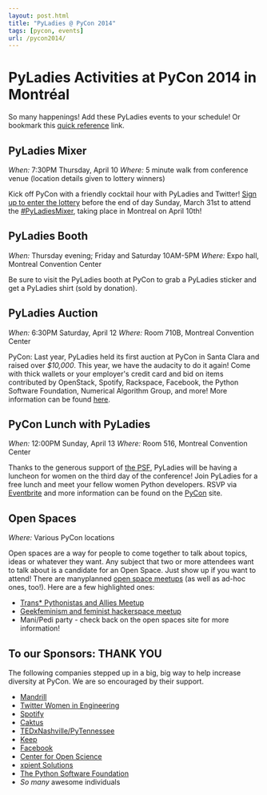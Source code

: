 ```yaml
---
layout: post.html
title: "PyLadies @ PyCon 2014"
tags: [pycon, events]
url: /pycon2014/
---
```


PyLadies Activities at PyCon 2014 in Montréal
=============================================
So many happenings! Add these PyLadies events to your schedule! Or bookmark this [quick reference][quickref] link.


PyLadies Mixer
--------------
*When:* 7:30PM Thursday, April 10
*Where:* 5 minute walk from conference venue (location details given to lottery winners)

Kick off PyCon with a friendly cocktail hour with PyLadies and Twitter!  [Sign up to enter the lottery][mixer] before the end of day Sunday, March 31st to attend the [#PyLadiesMixer][PyLadiesMixerhashtag], taking place in Montreal on April 10th!


PyLadies Booth
-------------------------
*When:* Thursday evening; Friday and Saturday 10AM-5PM
*Where:* Expo hall, Montreal Convention Center

Be sure to visit the PyLadies booth at PyCon to grab a PyLadies sticker and get a PyLadies shirt (sold by donation).


PyLadies Auction
----------------
*When:* 6:30PM Saturday, April 12
*Where:* Room 710B, Montreal Convention Center

PyCon: Last year, PyLadies held its first auction at PyCon in Santa Clara and raised over _$10,000_.  This year, we have the audacity to do it again!  Come with thick wallets or your employer's credit card and bid on items contributed by OpenStack, Spotify, Rackspace, Facebook, the Python Software Foundation, Numerical Algorithm Group, and more!  More information can be found [here][auction].


PyCon Lunch with PyLadies
-------------------------
*When:* 12:00PM Sunday, April 13
*Where:* Room 516, Montreal Convention Center

Thanks to the generous support of [the PSF][PSF], PyLadies will be having a luncheon for women on the third day of the conference! Join PyLadies for a free lunch and meet your fellow women Python developers.  RSVP via [Eventbrite][luncheon] and more information can be found on the [PyCon] site.


Open Spaces
-----------
*Where:* Various PyCon locations

Open spaces are a way for people to come together to talk about topics, ideas or whatever they want. Any subject that two or more attendees want to talk about is a candidate for an Open Space.  Just show up if you want to attend!   There are manyplanned [open space meetups][openspace] (as well as ad-hoc ones, too!).  Here are a few highlighted ones:

* [Trans* Pythonistas and Allies Meetup][trans]
* [Geekfeminism and feminist hackerspace meetup][geekfeminism]
* Mani/Pedi party - check back on the open spaces site for more information!


To our Sponsors: THANK YOU
--------------------------

The following companies stepped up in a big, big way to help increase diversity at PyCon. We are so encouraged by their support.

* [Mandrill](http://mandrill.com/)
* [Twitter Women in Engineering](http://twitter.com/womeng)
* [Spotify](http://spotify.com)
* [Caktus](http://www.caktusgroup.com/)
* [TEDxNashville/PyTennessee](http://www.pytennessee.org/)
* [Keep](http://keep.com)
* [Facebook](http://facebook.com)
* [Center for Open Science](http://centerforopenscience.org/)
* [xpient Solutions](http://www.xpient.com/)
* [The Python Software Foundation][PSF]
* _So many_ awesome individuals


[quickref]: http://pyladies.com/pycon2014
[mixer]: http://t.co/PyLadiesMixer
[PyLadiesMixerhashtag]: https://twitter.com/search?q=pyladiesmixer
[PSF]: http://www.python.org/psf/
[PyCon]: https://us.pycon.org/2014/events/pyladieslunch/
[auction]: https://us.pycon.org/2014/sponsors/charityauction/
[Ewa]: mailto:ewa@python.org?subject=PyLadies%20Auction
[openspace]: https://us.pycon.org/2014/schedule/open-spaces/list/
[luncheon]: http://www.eventbrite.com/e/pyladies-luncheon-at-pycon-2014-tickets-10871363541
[trans]: https://us.pycon.org/2014/schedule/presentation/269/
[geekfeminism]: https://us.pycon.org/2014/schedule/presentation/279/
